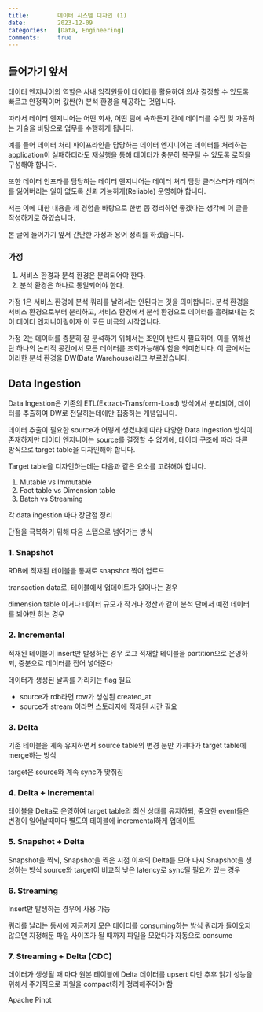 ```yaml
---
title:        데이터 시스템 디자인 (1)
date:         2023-12-09
categories:   [Data, Engineering]
comments:     true
---
```


## 들어가기 앞서

데이터 엔지니어의 역할은 사내 임직원들이 데이터를 활용하여 의사 결정할 수 있도록 빠르고 안정적이며 값싼(?) 분석 환경을 제공하는 것입니다.

따라서 데이터 엔지니어는 어떤 회사, 어떤 팀에 속하든지 간에 데이터를 수집 및 가공하는 기술을 바탕으로 업무를 수행하게 됩니다.

예를 들어 데이터 처리 파이프라인을 담당하는 데이터 엔지니어는 데이터를 처리하는 application이 실패하더라도 재실행을 통해 데이터가 충분히 복구될 수 있도록 로직을 구성해야 합니다.

또한 데이터 인프라를 담당하는 데이터 엔지니어는 데이터 처리 담당 클러스터가 데이터를 잃어버리는 일이 없도록 신뢰 가능하게(Reliable) 운영해야 합니다.

저는 이에 대한 내용을 제 경험을 바탕으로 한번 쯤 정리하면 좋겠다는 생각에 이 글을 작성하기로 하였습니다.

본 글에 들어가기 앞서 간단한 가정과 용어 정리를 하겠습니다.

### 가정
1. 서비스 환경과 분석 환경은 분리되어야 한다.
2. 분석 환경은 하나로 통일되어야 한다.

가정 1은 서비스 환경에 분석 쿼리를 날려서는 안된다는 것을 의미합니다. 분석 환경을 서비스 환경으로부터 분리하고, 서비스 환경에서 분석 환경으로 데이터를 흘려보내는 것이 데이터 엔지니어링이자 이 모든 비극의 시작입니다.

가정 2는 데이터를 충분히 잘 분석하기 위해서는 조인이 반드시 필요하며, 이를 위해선 단 하나의 논리적 공간에서 모든 데이터를 조회가능해야 함을 의미합니다. 이 글에서는 이러한 분석 환경을 DW(Data Warehouse)라고 부르겠습니다.

## Data Ingestion

Data Ingestion은 기존의 ETL(Extract-Transform-Load) 방식에서 분리되어, 데이터를 추출하여 DW로 전달하는데에만 집중하는 개념입니다.

데이터 추출이 필요한 source가 어떻게 생겼냐에 따라 다양한 Data Ingestion 방식이 존재하지만 데이터 엔지니어는 source를 결정할 수 없기에, 데이터 구조에 따라 다른 방식으로 target table을 디자인해야 합니다.

Target table을 디자인하는데는 다음과 같은 요소를 고려해야 합니다.

1. Mutable vs Immutable
2. Fact table vs Dimension table
3. Batch vs Streaming



각 data ingestion 마다 장단점 정리

단점을 극복하기 위해 다음 스탭으로 넘어가는 방식


### 1. Snapshot
RDB에 적재된 테이블을 통째로 snapshot 찍어 업로드

transaction data로, 테이블에서 업데이트가 일어나는 경우

dimension table 이거나
데이터 규모가 작거나
정산과 같이 분석 단에서 예전 데이터를 봐야만 하는 경우


### 2. Incremental
적재된 테이블이 insert만 발생하는 경우
로그
적재할 테이블을 partition으로 운영하되, 증분으로 데이터를 집어 넣어준다

데이터가 생성된 날짜를 가리키는 flag 필요
- source가 rdb라면 row가 생성된 created_at
- source가 stream 이라면 스토리지에 적재된 시간 필요

### 3. Delta
기존 테이블을 계속 유지하면서 source table의 변경 분만 가져다가 target table에 merge하는 방식

target은 source와 계속 sync가 맞춰짐

### 4. Delta + Incremental
테이블을 Delta로 운영하여 target table의 최신 상태를 유지하되, 중요한 event들은 변경이 일어날때마다 별도의 테이블에 incremental하게 업데이트

### 5. Snapshot + Delta
Snapshot을 찍되, Snapshot을 찍은 시점 이후의 Delta를 모아 다시 Snapshot을 생성하는 방식
source와 target이 비교적 낮은 latency로 sync될 필요가 있는 경우

### 6. Streaming
Insert만 발생하는 경우에 사용 가능

쿼리를 날리는 동시에 지금까지 모은 데이터를 consuming하는 방식
쿼리가 들어오지 않으면 지정해둔 파일 사이즈가 될 때까지 파일을 모았다가 자동으로 consume

### 7. Streaming + Delta (CDC)
데이터가 생성될 때 마다 원본 테이블에 Delta 데이터를 upsert
다만 추후 읽기 성능을 위해서 주기적으로 파일을 compact하게 정리해주어야 함

Apache Pinot

